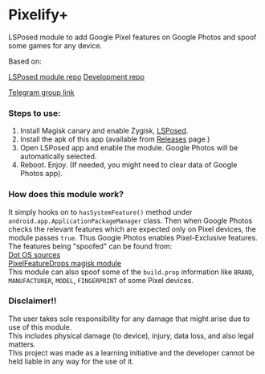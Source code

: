 # Pixelify+
LSPosed module to add Google Pixel features on Google Photos and spoof some games for any device.

Based on:

[LSPosed module repo](https://github.com/Xposed-Modules-Repo/balti.xposed.pixelifygooglephotos.git)
[Development repo](https://github.com/BaltiApps/Pixelify-Google-Photos.git)  

[Telegram group link](https://t.me/pixelifyGooglePhotos)  

### Steps to use:
1. Install Magisk canary and enable Zygisk, [LSPosed](https://github.com/LSPosed/LSPosed).  
2. Install the apk of this app (available from [Releases](https://github.com/althafvly/Pixelifyplus/releases) page.)  
3. Open LSPosed app and enable the module. Google Photos will be automatically selected.  
4. Reboot. Enjoy. (If needed, you might need to clear data of Google Photos app).  

### How does this module work?
It simply hooks on to `hasSystemFeature()` method under `android.app.ApplicationPackageManager` class. 
Then when Google Photos checks the relevant features which are expected only on Pixel devices, the module passes `true`. 
Thus Google Photos enables Pixel-Exclusive features.  
The features being "spoofed" can be found from:  
[Dot OS sources](https://github.com/DotOS/android_vendor_dot/blob/55f1c26bb6dbb1175d96cf538ae113618caf7d06/prebuilt/common/etc/pixel_2016_exclusive.xml)  
[PixelFeatureDrops magisk module](https://github.com/ayush5harma/PixelFeatureDrops/tree/master/system/etc/sysconfig)  
This module can also spoof some of the `build.prop` information like `BRAND`, `MANUFACTURER`, `MODEL`, `FINGERPRINT` of some Pixel devices.  

### Disclaimer!!
The user takes sole responsibility for any damage that might arise due to use of this module.  
This includes physical damage (to device), injury, data loss, and also legal matters.  
This project was made as a learning initiative and the developer cannot be held liable in any way for the use of it.
